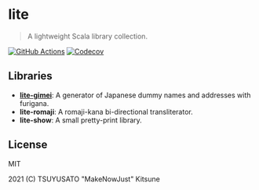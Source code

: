 # lite

> A lightweight Scala library collection.

[![GitHub Actions](https://img.shields.io/github/workflow/status/MakeNowJust-Labo/lite/Scala/main?logo=github&style=for-the-badge)](https://github.com/MakeNowJust-Labo/lite/actions)
[![Codecov](https://img.shields.io/codecov/c/gh/MakeNowJust-Labo/lite?logo=codecov&style=for-the-badge)](https://codecov.io/gh/MakeNowJust-Labo/lite)

## Libraries

- [**lite-gimei**](modules/lite-gimei): A generator of Japanese dummy names and addresses with furigana.
- **lite-romaji**: A romaji-kana bi-directional transliterator.
- **lite-show**: A small pretty-print library.

## License

MIT

2021 (C) TSUYUSATO "MakeNowJust" Kitsune
